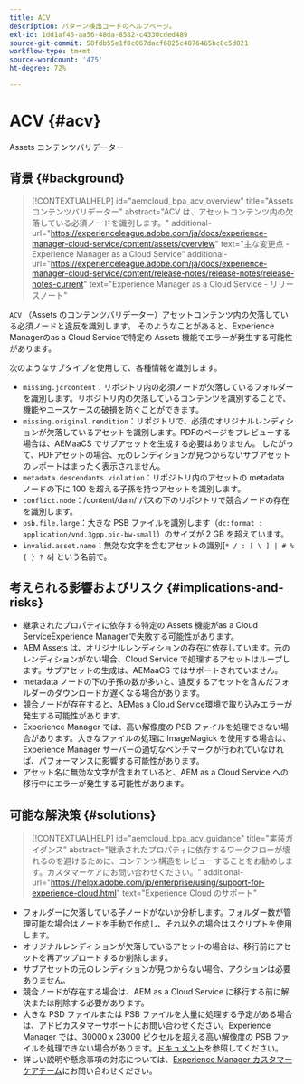 ```yaml
---
title: ACV
description: パターン検出コードのヘルプページ。
exl-id: 1dd1af45-aa56-48da-8582-c4330cded489
source-git-commit: 58fdb55e1f0c067dacf6825c4076465bc8c5d821
workflow-type: tm+mt
source-wordcount: '475'
ht-degree: 72%

---
```


# ACV {#acv}

Assets コンテンツバリデーター

## 背景 {#background}

>[!CONTEXTUALHELP]
>id="aemcloud_bpa_acv_overview"
>title="Assets コンテンツバリデーター"
>abstract="ACV は、アセットコンテンツ内の欠落している必須ノードを識別します。"
>additional-url="https://experienceleague.adobe.com/ja/docs/experience-manager-cloud-service/content/assets/overview" text="主な変更点 - Experience Manager as a Cloud Service"
>additional-url="https://experienceleague.adobe.com/ja/docs/experience-manager-cloud-service/content/release-notes/release-notes/release-notes-current" text="Experience Manager as a Cloud Service - リリースノート"

`ACV` （Assets のコンテンツバリデーター）アセットコンテンツ内の欠落している必須ノードと違反を識別します。 そのようなことがあると、Experience Managerのas a Cloud Serviceで特定の Assets 機能でエラーが発生する可能性があります。

次のようなサブタイプを使用して、各種情報を識別します。

* `missing.jcrcontent`：リポジトリ内の必須ノードが欠落しているフォルダーを識別します。リポジトリ内の欠落しているコンテンツを識別することで、機能やユースケースの破損を防ぐことができます。
* `missing.original.rendition`：リポジトリで、必須のオリジナルレンディションが欠落しているアセットを識別します。PDFのページをプレビューする場合は、AEMaaCS でサブアセットを生成する必要はありません。 したがって、PDFアセットの場合、元のレンディションが見つからないサブアセットのレポートはまったく表示されません。
* `metadata.descendants.violation`：リポジトリ内のアセットの metadata ノードの下に 100 を超える子孫を持つアセットを識別します。
* `conflict.node`：/content/dam/ パスの下のリポジトリで競合ノードの存在を識別します。
* `psb.file.large`：大きな PSB ファイルを識別します（`dc:format : application/vnd.3gpp.pic-bw-small`）のサイズが 2 GB を超えています。
* `invalid.asset.name`：無効な文字を含むアセットの識別[`* / : [ \ ] | # % { } ? &`] という名前で。

## 考えられる影響およびリスク {#implications-and-risks}

* 継承されたプロパティに依存する特定の Assets 機能がas a Cloud ServiceExperience Managerで失敗する可能性があります。
* AEM Assets は、オリジナルレンディションの存在に依存しています。元のレンディションがない場合、Cloud Service で処理するアセットはループします。サブアセットの生成は、AEMaaCS ではサポートされていません。
* metadata ノードの下の子孫の数が多いと、違反するアセットを含んだフォルダーのダウンロードが遅くなる場合があります。
* 競合ノードが存在すると、AEMas a Cloud Service環境で取り込みエラーが発生する可能性があります。
* Experience Manager では、高い解像度の PSB ファイルを処理できない場合があります。大きなファイルの処理に ImageMagick を使用する場合は、Experience Manager サーバーの適切なベンチマークが行われていなければ、パフォーマンスに影響する可能性があります。
* アセット名に無効な文字が含まれていると、AEM as a Cloud Service への移行中にエラーが発生する可能性があります。

## 可能な解決策 {#solutions}

>[!CONTEXTUALHELP]
>id="aemcloud_bpa_acv_guidance"
>title="実装ガイダンス"
>abstract="継承されたプロパティに依存するワークフローが壊れるのを避けるために、コンテンツ構造をレビューすることをお勧めします。カスタマーケアにお問い合わせください。"
>additional-url="https://helpx.adobe.com/jp/enterprise/using/support-for-experience-cloud.html" text="Experience Cloud のサポート"

* フォルダーに欠落している子ノードがないか分析します。フォルダー数が管理可能な場合はノードを手動で作成し、それ以外の場合はスクリプトを使用します。
* オリジナルレンディションが欠落しているアセットの場合は、移行前にアセットを再アップロードするか削除します。
* サブアセットの元のレンディションが見つからない場合、アクションは必要ありません。
* 競合ノードが存在する場合は、AEM as a Cloud Service に移行する前に解決または削除する必要があります。
* 大きな PSD ファイルまたは PSB ファイルを大量に処理する予定がある場合は、アドビカスタマーサポートにお問い合わせください。Experience Manager では、30000 x 23000 ピクセルを超える高い解像度の PSB ファイルを処理できない場合があります。[ドキュメント](https://experienceleague.adobe.com/ja/docs/experience-manager-65/content/assets/extending/best-practices-for-imagemagick)を参照してください。
* 詳しい説明や懸念事項の対応については、[Experience Manager カスタマーケアチーム](https://helpx.adobe.com/jp/enterprise/using/support-for-experience-cloud.html)にお問い合わせください。
